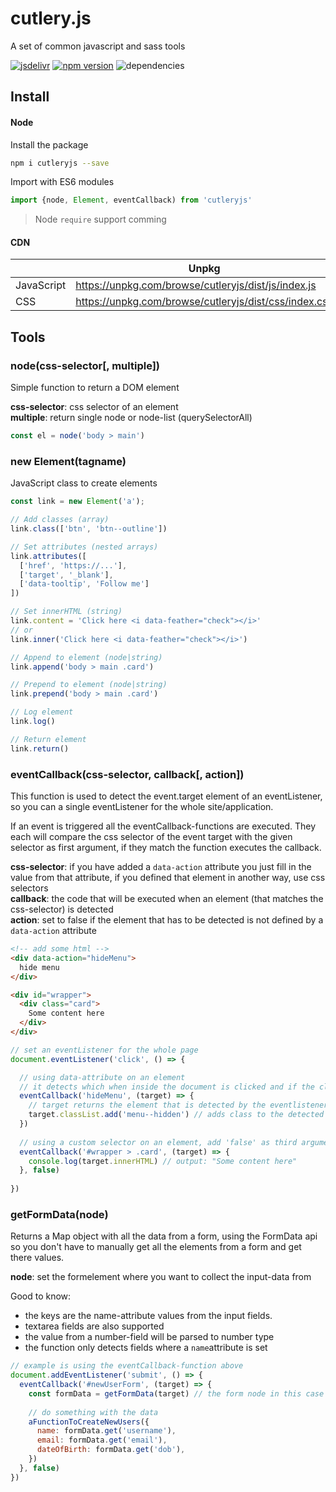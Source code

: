 # cutlery.js
A set of common javascript and sass tools

[![jsdelivr](https://data.jsdelivr.com/v1/package/npm/cutleryjs/badge)](https://cdn.jsdelivr.net/npm/cutleryjs/dist/) [![npm version](https://badge.fury.io/js/cutleryjs.svg)](https://www.npmjs.com/package/cutleryjs) ![dependencies](https://david-dm.org/lennertderyck/cutlery.js.svg)

## Install
#### Node
Install the package
```bash
npm i cutleryjs --save
```
Import with ES6 modules
```js
import {node, Element, eventCallback) from 'cutleryjs'
```

> Node ```require``` support comming

#### CDN
|          |Unpkg|jsDelivr|
|----------|-----|--------|
|JavaScript|https://unpkg.com/browse/cutleryjs/dist/js/index.js|https://cdn.jsdelivr.net/npm/cutleryjs@1.1.3/dist/js/index.js|
|CSS       |https://unpkg.com/browse/cutleryjs/dist/css/index.css|https://cdn.jsdelivr.net/npm/cutleryjs@1.1.3/dist/css/index.css|

## Tools
### node(css-selector[, multiple])
Simple function to return a DOM element

**css-selector**: <string> css selector of an element<br>
**multiple**: <boolean> return single node or node-list (querySelectorAll)

```js
const el = node('body > main')
```

### new Element(tagname)
JavaScript class to create elements

```js
const link = new Element('a');

// Add classes (array)
link.class(['btn', 'btn--outline'])

// Set attributes (nested arrays)
link.attributes([
  ['href', 'https://...'],
  ['target', '_blank'],
  ['data-tooltip', 'Follow me']
])

// Set innerHTML (string)
link.content = 'Click here <i data-feather="check"></i>'
// or
link.inner('Click here <i data-feather="check"></i>')

// Append to element (node|string)
link.append('body > main .card')

// Prepend to element (node|string)
link.prepend('body > main .card')

// Log element
link.log()

// Return element
link.return()
```

### eventCallback(css-selector, callback[, action])
This function is used to detect the event.target element of an eventListener, so you can a single eventListener for the whole site/application.

If an event is triggered all the eventCallback-functions are executed. They each will compare the css selector of the event target with the given selector as first argument, if they match the function executes the callback.

**css-selector**: <string> if you have added a ```data-action``` attribute you just fill in the value from that attribute, if you defined that element in another way, use css selectors<br>
**callback**: <function> the code that will be executed when an element (that matches the css-selector) is detected<br>
**action**: <boolean> set to false if the element that has to be detected is not defined by a ```data-action``` attribute
  
```html
<!-- add some html -->
<div data-action="hideMenu">
  hide menu
</div>

<div id="wrapper">
  <div class="card">
    Some content here
  </div>
</div>
```

```js
// set an eventListener for the whole page
document.eventListener('click', () => {

  // using data-attribute on an element 
  // it detects which when inside the document is clicked and if the clicked element's selector matches the selector given as first argument than it will execute the callback
  eventCallback('hideMenu', (target) => {
    // target returns the element that is detected by the eventlistener
    target.classList.add('menu--hidden') // adds class to the detected element
  })
  
  // using a custom selector on an element, add 'false' as third argument
  eventCallback('#wrapper > .card', (target) => {
    console.log(target.innerHTML) // output: "Some content here"
  }, false)
  
})
```

### getFormData(node)
Returns a Map object with all the data from a form, using the FormData api so you don't have to manually get all the elements from a form and get there values.

**node**: <node> set the formelement where you want to collect the input-data from

Good to know:
- the keys are the name-attribute values from the input fields.
- textarea fields are also supported
- the value from a number-field will be parsed to number type
- the function only detects fields where a ```name```attribute is set
  
```js
// example is using the eventCallback-function above
document.addEventListener('submit', () => {
  eventCallback('#newUserForm', (target) => {
    const formData = getFormData(target) // the form node in this case is the target element that is returned from the callback-function
    
    // do something with the data
    aFunctionToCreateNewUsers({
      name: formData.get('username'),
      email: formData.get('email'),
      dateOfBirth: formData.get('dob'),
    })
  }, false)
})
```
  
